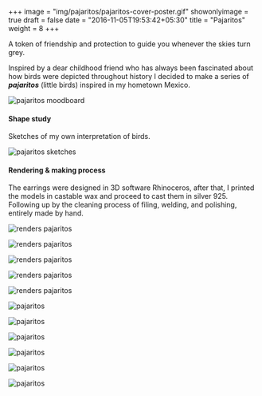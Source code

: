 +++
image = "img/pajaritos/pajaritos-cover-poster.gif"
showonlyimage = true
draft = false
date = "2016-11-05T19:53:42+05:30"
title = "Pajaritos"
weight = 8
+++

A token of friendship and protection to guide you whenever the skies turn grey. 

<!--more-->

Inspired by a dear childhood friend who has always been fascinated about how birds were depicted throughout history I decided to make a series of **_pajaritos_** (little birds) inspired in my hometown Mexico.

![pajaritos moodboard](/img/pajaritos/moodboard-pajaritos.jpg)


#### Shape study

Sketches of my own interpretation of birds.

![pajaritos sketches](/img/pajaritos/pajaritos-sketch.jpg)

#### Rendering & making process

The earrings were designed in 3D software Rhinoceros, after that, I printed the models in castable wax and proceed to cast them in silver 925.
Following up by the cleaning process of filing, welding, and polishing, entirely made by hand.

![renders pajaritos](/img/pajaritos/pajaritos-long1.jpg)

![renders pajaritos](/img/pajaritos/pajaritos-long2.jpg)

![renders pajaritos](/img/pajaritos/pajaritos-media-luna1.jpg)

![renders pajaritos](/img/pajaritos/pajaritos.jpg)

![renders pajaritos](/img/pajaritos/pajaritos4.jpg)

![pajaritos](/img/pajaritos/pajaritos-making.jpg)

![pajaritos](/img/pajaritos/pajaritos-making2.jpg)

![pajaritos](/img/pajaritos/pajaritos-making3.jpg)

![pajaritos](/img/pajaritos/pajaritos-making4.jpg)

![pajaritos](/img/pajaritos/pajaritos-making5.jpg)

![pajaritos](/img/pajaritos/pajaritos-making6.jpg)

